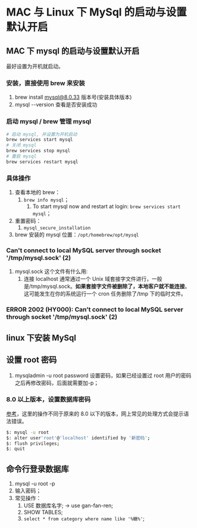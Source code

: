 # MAC 与 Linux 下 MySql 的启动与设置默认开启

## MAC 下 mysql 的启动与设置默认开启

最好设置为开机就启动。

### 安装，直接使用 brew 来安装

1. brew install mysql@8.0.33 版本号(安装具体版本)
2. mysql --version 查看是否安装成功

### 启动 mysql / brew 管理 mysql

```bash
# 启动 mysql, 并设置为开机启动
brew services start mysql
# 关闭 mysql
brew services stop mysql
# 重启 mysql
brew services restart mysql
```

### 具体操作

1. 查看本地的 brew：
   1. `brew info mysql`；
      1. To start mysql now and restart at login: `brew services start mysql`；
2. 重置密码：
   1. `mysql_secure_installation`
3. brew 安装的 mysql 位置：`/opt/homebrew/opt/mysql`

### Can't connect to local MySQL server through socket '/tmp/mysql.sock' (2)

1. mysql.sock 这个文件有什么用:
   1. 连接 localhost 通常通过一个 Unix 域套接字文件进行，一般是/tmp/mysql.sock。**如果套接字文件被删除了，本地客户就不能连接**。这可能发生在你的系统运行一个 cron 任务删除了/tmp 下的临时文件。

### ERROR 2002 (HY000): Can't connect to local MySQL server through socket '/tmp/mysql.sock' (2)

## linux 下安装 MySql

## 设置 root 密码

1. mysqladmin -u root password 设置密码，如果已经设置过 root 用户的密码之后再修改密码，后面就需要加-p；

### 8.0 以上版本，设置数据库密码

[参考](https://www.feiniaomy.com/post/632.html)，这里的操作不同于原来的 8.0 以下的版本，网上常见的处理方式会提示语法错误。

```bash
$: mysql -u root
$: alter user'root'@'localhost' identified by '新密码';
$: flush privileges;
$: quit
```

## 命令行登录数据库

1. mysql -u root -p
2. 输入密码；
3. 常见操作：
   1. USE 数据库名字; -> use gan-fan-ren;
   2. SHOW TABLES;
   3. `select * from category where name like '%糖%'`;
